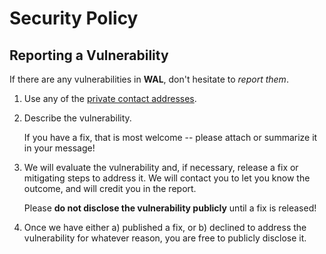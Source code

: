 # Security Policy

## Reporting a Vulnerability

If there are any vulnerabilities in **WAL**, don't hesitate to _report them_.

1. Use any of the [private contact addresses](https://github.com/walofficial/wal-server#support).
2. Describe the vulnerability.

   If you have a fix, that is most welcome -- please attach or summarize it in your message!

3. We will evaluate the vulnerability and, if necessary, release a fix or mitigating steps to address it. We will contact you to let you know the outcome, and will credit you in the report.

   Please **do not disclose the vulnerability publicly** until a fix is released!

4. Once we have either a) published a fix, or b) declined to address the vulnerability for whatever reason, you are free to publicly disclose it.
